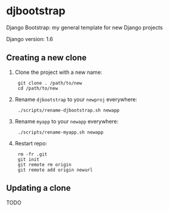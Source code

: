djbootstrap
===========
Django Bootstrap: my general template for new Django projects

Django version: 1.6

Creating a new clone
--------------------
1. Clone the project with a new name:

        git clone . /path/to/new
        cd /path/to/new

2. Rename `djbootstrap` to your `newproj` everywhere:

        ./scripts/rename-djbootstrap.sh newapp

3. Rename `myapp` to your `newapp` everywhere:

        ./scripts/rename-myapp.sh newapp

4. Restart repo:

        rm -fr .git
        git init
        git remote rm origin
        git remote add origin newurl

Updating a clone
----------------
TODO
